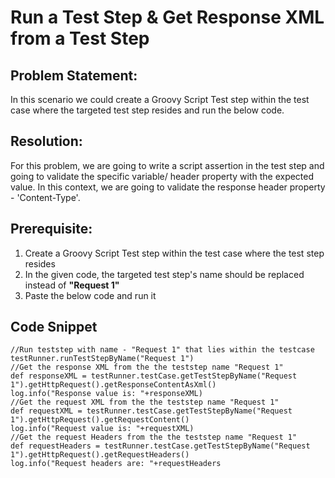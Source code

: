 # Run a Test Step & Get Response XML from a Test Step #

## Problem Statement: ##
In this scenario we could create a Groovy Script Test step within the test case where the targeted test step resides and run the below code.

## Resolution: ##
For this problem, we are going to write a script assertion in the test step and going to validate the specific variable/ header property with the expected value. In this context, we are going to validate the response header property - 'Content-Type'.

## Prerequisite: ##
1. Create a Groovy Script Test step within the test case where the test step resides
1. In the given code, the targeted test step's name should be replaced instead of **"Request 1"**
1. Paste the below code and run it

## Code Snippet ##
    //Run teststep with name - "Request 1" that lies within the testcase
    testRunner.runTestStepByName("Request 1")
    //Get the response XML from the the teststep name "Request 1"
    def responseXML = testRunner.testCase.getTestStepByName("Request 1").getHttpRequest().getResponseContentAsXml()
    log.info("Response value is: "+responseXML)
    //Get the request XML from the the teststep name "Request 1"
    def requestXML = testRunner.testCase.getTestStepByName("Request 1").getHttpRequest().getRequestContent()
    log.info("Request value is: "+requestXML)
    //Get the request Headers from the the teststep name "Request 1"
    def requestHeaders = testRunner.testCase.getTestStepByName("Request 1").getHttpRequest().getRequestHeaders()
    log.info("Request headers are: "+requestHeaders